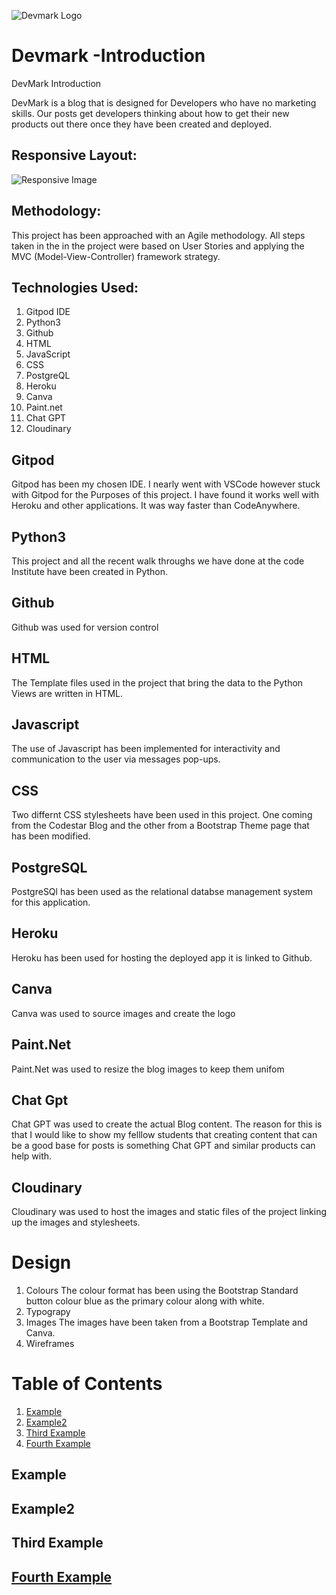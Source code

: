 ![Devmark Logo](https://res.cloudinary.com/dulvjkxha/image/upload/v1693680885/Pics/Devmark_Logo1_anpfar.png)

# Devmark -Introduction

DevMark Introduction

DevMark is a blog that is designed for Developers who have no marketing skills. Our posts get developers thinking about how to get their new products out there once they have been created and deployed. 

## Responsive Layout:
![Responsive Image](https://res.cloudinary.com/dulvjkxha/image/upload/v1693680842/Pics/DMResponsive_mvrlpn.png)

## Methodology:
This project has been approached with an Agile methodology. All steps taken in the in the project were based on User Stories and applying the MVC (Model-View-Controller) framework strategy.  


## Technologies Used:

1. Gitpod IDE
2. Python3
3. Github
4. HTML
5. JavaScript
6. CSS
7. PostgreQL
8. Heroku
9. Canva
10. Paint.net
11. Chat GPT
12. Cloudinary



## Gitpod
Gitpod has been my chosen IDE. I nearly went with VSCode however stuck with Gitpod for the Purposes of this project. I have found it works well with Heroku and other applications. It was way faster than CodeAnywhere. 

## Python3
This project and all the recent walk throughs we have done at the code Institute have been created in Python. 

## Github
Github was used for version control 

## HTML
The Template files used in the project that bring the data to the Python Views are written in HTML.

## Javascript
The use of Javascript has been implemented for interactivity and communication to the user via messages pop-ups.

## CSS

Two differnt CSS stylesheets have been used in this project. One coming from the Codestar Blog and the other from a Bootstrap Theme page that has been modified. 

## PostgreSQL
PostgreSQl has been used as the relational databse management system for this application.  

## Heroku
Heroku has been used for hosting the deployed app it is linked to Github.

## Canva
Canva was used to source images and create the logo

## Paint.Net
Paint.Net was used to resize the blog images to keep them unifom

## Chat Gpt 
Chat GPT was used to create the actual Blog content. The reason for this is that I would like to show my felllow students that creating content that can be a good base for posts is something Chat GPT and similar products can help with. 

## Cloudinary
Cloudinary was used to host the images and static files of the project linking up the images and stylesheets. 


# Design

1. Colours 
    The colour format has been using the Bootstrap Standard button colour blue as the primary colour along with white. 
2. Typograpy
3. Images
    The images have been taken from a Bootstrap Template and Canva. 
4. Wireframes


# Table of Contents
1. [Example](#example)
2. [Example2](#example2)
3. [Third Example](#third-example)
4. [Fourth Example](#fourth-examplehttpwwwfourthexamplecom)


## Example
## Example2
## Third Example
## [Fourth Example](http://www.fourthexample.com) 